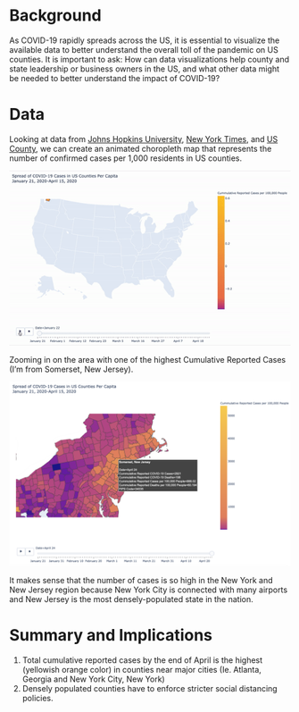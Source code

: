 # Background

As COVID-19 rapidly spreads across the US, it is essential to visualize the available data to better understand the overall toll of the pandemic on US counties. It is important to ask: How can data visualizations help county and state leadership or business owners in the US, and what other data might be needed to better understand the impact of COVID-19? 

# Data
Looking at data from [Johns Hopkins University](https://github.com/CSSEGISandData/COVID-19/tree/master/csse_covid_19_data/csse_covid_19_daily_reports), [New York Times](https://github.com/nytimes/covid-19-data/blob/master/us-counties.csv), and [US County](https://raw.githubusercontent.com/plotly/datasets/master/geojson-counties-fips.json), we can create an animated choropleth map that represents the number of confirmed cases per 1,000 residents in US counties.

![alt_link](https://github.com/AndrealZhang/Mapping_Spread_of_COVID-19/blob/master/Python%20Assignment%202/choropleth.gif)

Zooming in on the area with one of the highest Cumulative Reported Cases (I’m from Somerset, New Jersey).

![alt_link](https://github.com/AndrealZhang/Mapping_Spread_of_COVID-19/blob/master/zoomed%20in%20NJ%20and%20NY.png)


It makes sense that the number of cases is so high in the New York and New Jersey region because New York City is connected with many airports and New Jersey is the most densely-populated state in the nation. 

# Summary and Implications
1. Total cumulative reported cases by the end of April is the highest (yellowish orange color) in counties near major cities (Ie. Atlanta, Georgia and New York City, New York)
2. Densely populated counties have to enforce stricter social distancing policies. 

